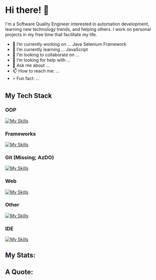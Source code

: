 # Hi there! 👋

I'm a Software Quality Engineer interested in automation development, learning new technology trends, and helping others. I work on personal projects in my free time that facilitate my life.

- 🔭 I’m currently working on ... Java Selenium Framework
- 🌱 I’m currently learning ... JavaScript
- 👯 I’m looking to collaborate on ...
- 🤔 I’m looking for help with ...
- 💬 Ask me about ...
- 📫 How to reach me: ...
- ⚡ Fun fact: ...

## My Tech Stack

### OOP
[![My Skills](https://skillicons.dev/icons?i=java,cs,py&theme=light)](https://skillicons.dev)
### Frameworks
[![My Skills](https://skillicons.dev/icons?i=selenium&theme=light)](https://skillicons.dev)
### Git (Missing; AzDO)
[![My Skills](https://skillicons.dev/icons?i=git,github,gitlab,azdo&theme=light)](https://skillicons.dev)
### Web
[![My Skills](https://skillicons.dev/icons?i=html,css,js&theme=light)](https://skillicons.dev)
### Other
[![My Skills](https://skillicons.dev/icons?i=bash,gradle,powershell&theme=light)](https://skillicons.dev)
### IDE
[![My Skills](https://skillicons.dev/icons?i=idea,visualstudio,vscode,atom&theme=light)](https://skillicons.dev)

## My Stats:

## A Quote:
